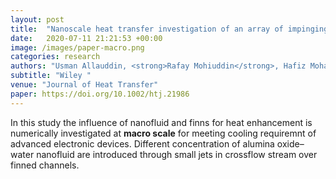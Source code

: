 ```yaml
---
layout: post
title:  "Nanoscale heat transfer investigation of an array of impinging jet systems with different working fluids under crossflow with and without pin fins"
date:   2020-07-11 21:21:53 +00:00
image: /images/paper-macro.png
categories: research
authors: "Usman Allauddin, <strong>Rafay Mohiuddin</strong>, Hafiz Mohammad Usman Khan, Naseem Uddin, Waqar A. Khan"
subtitle: "Wiley "
venue: "Journal of Heat Transfer"
paper: https://doi.org/10.1002/htj.21986
---
```


In this study the influence of nanofluid and finns for heat enhancement is numerically investigated at **macro scale** for meeting cooling requiremnt of advanced electronic devices. Different concentration of alumina oxide–water nanofluid are introduced through small jets in crossflow stream over finned channels.